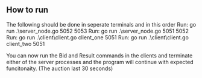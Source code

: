 ## How to run

The following should be done in seperate terminals and in this order
  Run: go run .\server_node.go 5052 5053
  Run: go run .\server_node.go 5051 5052
  Run: go run .\client\client.go client_one 5051
  Run: go run .\client\client.go client_two 5051

You can now run the Bid and Result commands in the clients and terminate either of the server processes and the program
will continue with expected funcitonaity. (The auction last 30 seconds)
